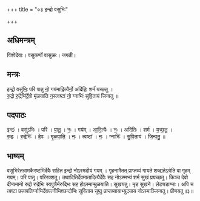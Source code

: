 +++
title = "०३ इन्द्रो वसुभिः"

+++
## अधिमन्त्रम्
विश्वेदेवाः। वसुकर्णो वासुक्रः। जगती।

## मन्त्रः
इन्द्रो॒ वसु॑भिः॒ परि॑ पातु नो॒ गय॑मादि॒त्यैर्नो॒ अदि॑तिः॒ शर्म॑ यच्छतु ।  
रु॒द्रो रु॒द्रेभि॑र्दे॒वो मृ॑ळयाति न॒स्त्वष्टा॑ नो॒ ग्नाभिः॑ सुवि॒ताय॑ जिन्वतु ॥

## पदपाठः
इन्द्रः॑ । वसु॑ऽभिः । परि॑ । पा॒तु॒ । नः॒ । गय॑म् । आ॒दि॒त्यैः । नः॒ । अदि॑तिः । शर्म॑ । य॒च्छ॒तु॒ ।  
रु॒द्रः । रु॒द्रेभिः॑ । दे॒वः । मृ॒ळ॒या॒ति॒ । नः॒ । त्वष्टा॑ । नः॒ । ग्नाभिः॑ । सु॒वि॒ताय॑ । जि॒न्व॒तु॒ ॥

## भाष्यम्
वसुभिरेतन्नामकैरष्टभिर्देवैः सहित इन्द्रो नोऽस्मदीयं गयम् । गृहनामैतत् प्राप्तव्यं गायते शब्द्यतेऽत्रेति वा गृहम् गयम्। परि पातु। परिरक्शतु। तथादितिर्देवमातादित्यैर्देवैः सह नोऽस्मभ्यं शर्म सुखं प्रयच्छतु। किञ्च देवो दीप्यमानो रुद्रो रुद्रेभिः स्वपुत्रैर्मरुद्भिः सह होऽस्मान्म्रुळयाति। सुखयतु। मृड सुखने। लेट्यडाग्माः। अपि च त्वष्टा प्रजापतिर्ग्नाभिर्देवपत्नीभिश्छन्दोभिः सुविताय सुष्ठु प्राप्तव्यायाभ्युदयाय नोऽस्माञ्जिन्वतु। प्रीणयतु॥३॥